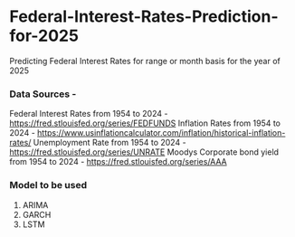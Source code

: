 # Federal-Interest-Rates-Prediction-for-2025
Predicting Federal Interest Rates for range or month basis for the year of 2025

### Data Sources -

Federal Interest Rates from 1954 to 2024 - https://fred.stlouisfed.org/series/FEDFUNDS
Inflation Rates from 1954 to 2024 - https://www.usinflationcalculator.com/inflation/historical-inflation-rates/
Unemployment Rate from 1954 to 2024 - https://fred.stlouisfed.org/series/UNRATE
Moodys Corporate bond yield from 1954 to 2024 - https://fred.stlouisfed.org/series/AAA

### Model to be used
1. ARIMA
2. GARCH
3. LSTM
